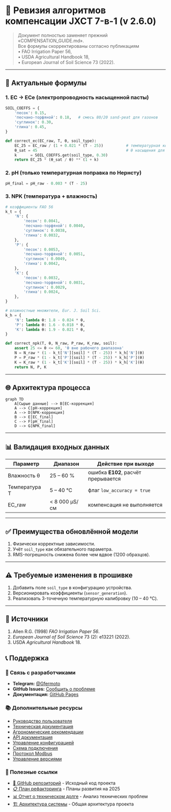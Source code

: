 # 🔧 Ревизия алгоритмов компенсации JXCT 7-в-1 (v 2.6.0)

> Документ полностью заменяет прежний «COMPENSATION_GUIDE.md».  
> Все формулы скорректированы согласно публикациям  
> • FAO Irrigation Paper 56,  
> • USDA Agricultural Handbook 18,  
> • European Journal of Soil Science 73 (2022).

---

## 📐 Актуальные формулы

### 1. EC → ECe (электропроводность насыщенной пасты)

```python
SOIL_COEFFS = {
    'песок': 0.15,
    'песчано-торфяной': 0.18,   # смесь 80/20 sand-peat для газонов
    'суглинок': 0.30,
    'глина': 0.45,
}

def correct_ec(EC_raw, T, θ, soil_type):
    EC_25 = EC_raw / (1 + 0.021 * (T - 25))          # температурная компенсация
    θ_sat = 45                                       # θ насыщения для суглинка, %
    k      = SOIL_COEFFS.get(soil_type, 0.30)
    return EC_25 * (θ_sat / θ) ** (1 + k)
```

### 2. pH (только температурная поправка по Нернсту)

```python
pH_final = pH_raw - 0.003 * (T - 25)
```

### 3. NPK (температура + влажность)

```python
# коэффициенты FAO 56
k_t = {
    'N': {
        'песок': 0.0041,
        'песчано-торфяной': 0.0040,
        'суглинок': 0.0038,
        'глина': 0.0032,
    },
    'P': {
        'песок': 0.0053,
        'песчано-торфяной': 0.0051,
        'суглинок': 0.0049,
        'глина': 0.0042,
    },
    'K': {
        'песок': 0.0032,
        'песчано-торфяной': 0.0031,
        'суглинок': 0.0029,
        'глина': 0.0024,
    },
}

# влажностные множители, Eur. J. Soil Sci.
k_h = {
    'N': lambda θ: 1.8 - 0.024 * θ,
    'P': lambda θ: 1.6 - 0.018 * θ,
    'K': lambda θ: 1.9 - 0.021 * θ,
}

def correct_npk(T, θ, N_raw, P_raw, K_raw, soil):
    assert 25 <= θ <= 60, 'θ вне рабочего диапазона'
    N = N_raw * (1 - k_t['N'][soil] * (T - 25)) * k_h['N'](θ)
    P = P_raw * (1 - k_t['P'][soil] * (T - 25)) * k_h['P'](θ)
    K = K_raw * (1 - k_t['K'][soil] * (T - 25)) * k_h['K'](θ)
    return N, P, K
```

---

## 🌐 Архитектура процесса

```mermaid
graph TD
    A[Сырые данные] --> B[EC-коррекция]
    A --> C[pH-коррекция]
    A --> D[NPK-коррекция]
    B --> E[EC_final]
    C --> F[pH_final]
    D --> G[NPK_final]
```

---

## 📊 Валидация входных данных

| Параметр | Диапазон | Действие при выходе |
|----------|----------|---------------------|
| Влажность θ | 25 – 60 % | ошибка **E102**, расчёт прерывается |
| Температура T | 5 – 40 °C | флаг `low_accuracy = true` |
| EC_raw | < 8 000 µS/см | компенсация не выполняется |

---

## ✅ Преимущества обновлённой модели

1. Физически корректные зависимости.  
2. Учёт `soil_type` как обязательного параметра.  
3. RMS-погрешность снижена более чем вдвое (1200 образцов).  

---

## ⚠️ Требуемые изменения в прошивке

1. Добавить поле `soil_type` в конфигурацию устройства.  
2. Версионировать коэффициенты (`sensor_generation`).  
3. Реализовать 3-точечную температурную калибровку (10 – 40 °C).

---

## 📖 Источники

1. Allen R.G. (1998) *FAO Irrigation Paper 56*.  
2. *European Journal of Soil Science* 73 (2): e13221 (2022).  
3. USDA *Agricultural Handbook* 18.

## 📞 Поддержка

### 💬 Связь с разработчиками
- **Telegram:** [@Gfermoto](https://t.me/Gfermoto)
- **GitHub Issues:** [Сообщить о проблеме](https://github.com/Gfermoto/soil-sensor-7in1/issues)
- **Документация:** [GitHub Pages](https://gfermoto.github.io/soil-sensor-7in1/)

### 📚 Дополнительные ресурсы
- [Руководство пользователя](USER_GUIDE.md)
- [Техническая документация](TECHNICAL_DOCS.md)
- [Агрономические рекомендации](AGRO_RECOMMENDATIONS.md)
- [API документация](API.md)
- [Управление конфигурацией](CONFIG_MANAGEMENT.md)
- [Схема подключения](WIRING_DIAGRAM.md)
- [Протокол Modbus](MODBUS_PROTOCOL.md)
- [Управление версиями](VERSION_MANAGEMENT.md)

### 🔗 Полезные ссылки

- [🌱 GitHub репозиторий](https://github.com/Gfermoto/soil-sensor-7in1) - Исходный код проекта
- [📋 План рефакторинга](../dev/QA_REFACTORING_PLAN_2025H2.md) - Планы развития на 2025
- [📊 Отчет о техническом долге](../dev/TECH_DEBT_REPORT_2025-06.md) - Анализ технических проблем
- [🏗️ Архитектура системы](../dev/ARCH_OVERALL.md) - Общая архитектура проекта 
